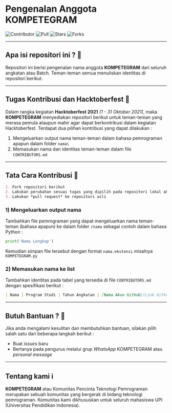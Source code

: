# Pengenalan Anggota KOMPETEGRAM

![Contributor](https://img.shields.io/github/contributors/PROYEK-KOMPETEGRAM/introducing-yourself?color=blue)
![Pull](https://img.shields.io/bitbucket/pr-raw/PROYEK-KOMPETEGRAM/introducing-yourself0?color=blue)
![Stars](https://img.shields.io/packagist/stars/PROYEK-KOMPETEGRAM/introducing-yourself?color=blue)
![Forks](https://img.shields.io/github/forks/PROYEK-KOMPETEGRAM/introducing-yourself?style=flat-square)

---

## Apa isi repositori ini ? :speech_balloon: 
Repositori ini berisi pengenalan nama anggota **KOMPETEGRAM** dari seluruh angkatan atau Batch. Teman-teman semua menuliskan identitas di repositori berikut.

---

## Tugas Kontribusi dan Hacktoberfest :speech_balloon:
Dalam rangka kegiatan **Hacktoberfest 2021** *(1 - 31 Oktober 2021)*, maka **KOMPETEGRAM** menyediakan repositori berikut untuk teman-teman yang merasa pemula ataupun mahir agar dapat berkontribusi dalam kegiatan Hacktoberfest. Terdapat dua pilihan kontribusi yang dapat dilakukan :
1. Mengeluarkan output nama teman-teman dalam bahasa pemrograman apapun dalam folder `nama\`
2. Memasukan nama dan identitas teman-teman dalam file `CONTRIBUTORS.md`

---
## Tata Cara Kontribusi :speech_balloon:

``` markdown
1. Fork repositori berikut
2. Lakukan perubahan sesuai tugas yang dipilih pada repositori lokal akun masing-masing
3. Lakukan *pull request* ke repositori asli
```
### 1) Mengeluarkan output nama
Tambahkan file pemrograman yang dapat mengeluarkan nama teman-teman (bahasa apapun) ke dalam folder `/nama` sebagai contoh dalam bahasa Python :
``` python
print('Nama Lengkap')
```
Kemudian simpan file tersebut dengan format `nama.ekstensi` misalnya `KOMPETEGRAM.py`

### 2) Memasukan nama ke list
Tambahkan identitas pada tabel yang tersedia di file `CONTRIBUTORS.md` dengan spesifikasi berikut :
``` markdown
| Nama | Program Studi | Tahun Angkatan | [Nama Akun Github](Link Github) |
```
---

## Butuh Bantuan ? :speech_balloon: 
Jika anda mengalami kesulitan dan membutuhkan bantuan, silakan pilih salah satu dari beberapa langkah berikut :
- Buat *issues* baru 
- Bertanya pada pengurus melalui grup *WhatsApp* KOMPETEGRAM atau *personal message*

---
 
## Tentang kami :information_source:
**KOMPETEGRAM** atau Komunitas Pencinta Teknologi Pemrograman merupakan sebuah komunitas yang bergerak di bidang teknologi pemrograman. Komunitas kami dikhususkan untuk seluruh mahasiswa UPI (Universitas Pendidikan Indonesia).

